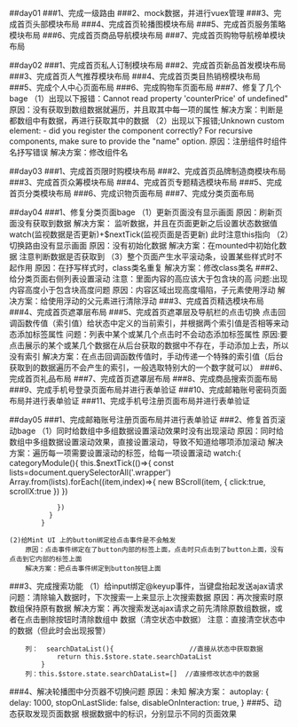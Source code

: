 ##day01
###1、完成一级路由
###2、mock数据，并进行vuex管理
###3、完成首页头部模块布局
###4、完成首页轮播图模块布局
###5、完成首页服务策略模块布局
###6、完成首页商品导航模块布局
###7、完成首页购物导航榜单模块布局

##day02
###1、完成首页私人订制模块布局
###2、完成首页新品首发模块布局
###3、完成首页人气推荐模块布局
###4、完成首页类目热销榜模块布局
###5、完成个人中心页面布局
###6、完成购物车页面布局
###7、修复了几个bage
	（1）出现以下报错：Cannot read property 'counterPrice' of undefined"
		原因：没有获取到数组数据就遍历，并且取其中每一项的属性
		解决方案：判断是都数组中有数据，再进行获取其中的数据
	（2）出现以下报错;Unknown custom element: <FlashSalnpmeModule> - did you register the component correctly? For recursive components, make sure to provide the "name" option.
		原因：注册组件时组件名抒写错误
		解决方案：修改组件名

##day03
###1、完成首页限时购模块布局
###2、完成首页品牌制造商模块布局
###3、完成首页众筹模块布局
###4、完成首页专题精选模块布局
###5、完成首页分类模块布局
###6、完成识物页面布局
###7、完成分类页面布局

##day04
###1、修复分类页面bage
	（1）更新页面没有显示画面
		原因：刷新页面没有获取到数据
		解决方案：
			监听数据，并且在页面更新之后设置状态数据值
			watch(监视数据是否更新)+$nextTick(监视页面是否更新)
			此时注意this指向
	（2）切换路由没有显示画面
		原因：没有初始化数据
		解决方案：在mounted中初始化数据
			注意判断数据是否获取到
	（3）整个页面产生水平滚动条，设置某些样式时不起作用
		原因：在抒写样式时，class类名重复
		解决方案：修改class类名
###2、给分类页面右侧列表设置滚动
		注意：里面内容的高应该大于包含块的高
		问题:出现内容高度小于包含块高度问题
		原因：内容区域出现高度塌陷，子元素使用浮动
		解决方案：给使用浮动的父元素进行清除浮动
###3、完成首页精选模块布局
###4、完成首页遮罩层布局
###5、完成首页遮罩层及导航栏的点击切换
	点击回调函数传值（索引值）给状态中定义的当前索引，并根据两个索引值是否相等来动态添加标签属性
		问题：列表中某个或某几个点击时不会动态添加标签属性
		原因:要点击展示的某个或某几个数据在从后台获取的数据中不存在，手动添加上去，所以没有索引
		解决方案：在点击回调函数传值时，手动传递一个特殊的索引值（后台获取到的数据遍历不会产生的索引，一般选取特别大的一个数字就可以）
###6、完成首页礼品布局
###7、完成首页遮罩层布局
###8、完成商品搜索页面布局
###9、完成手机号登录页面布局并进行表单验证
###10、完成邮箱账号密码页面布局并进行表单验证
###11、完成手机号注册页面布局并进行表单验证

##day05
###1、完成邮箱账号注册页面布局并进行表单验证
###2、修复首页滚动bage
	（1）同时给数组中多组数据设置滚动效果时没有出现滚动
		原因：同时给数组中多组数据设置滚动效果，直接设置滚动，导致不知道给哪项添加滚动
		解决方案：遍历每一项需要设置滚动的标签，给每一项设置滚动
			watch:{
		      categoryModule(){
		        this.$nextTick(()=>{
		          const lists=document.querySelectorAll('.wrapper')
		          Array.from(lists).forEach((item,index)=>{
		            new BScroll(item, {
		              click:true,
		              scrollX:true
		            })
		          })
		
		        })
		      }
		    }

	(2)给Mint UI 上的button绑定给点击事件是不会触发
		原因：点击事件绑定在了button内部的标签上面，点击时只点击到了button上面，没有点击到它内部的标签上面
		解决方案：把点击事件绑定到button按钮上面
###3、完成搜索功能
	（1）给input绑定@keyup事件，当键盘抬起发送ajax请求
		问题：清除输入数据时，下次搜索一上来显示上次搜索数据
		原因：再次搜索时原数组保持原有数据
		解决方案：再次搜索发送ajax请求之前先清除原数组数据，或者在点击删除按钮时清除数组中		数据（清空状态中数据）
		注意：直接清空状态中的数据（但此时会出现报警）
		
		列：	searchDataList(){    				//直接从状态中获取数据
				return this.$store.state.searchDataList
			}
		列：this.$store.state.searchDataList=[]  //直接修改状态中的数据

###4、解决轮播图中分页器不切换问题
		原因：未知
		解决方案：
			autoplay: {
	          delay: 1000,
	          stopOnLastSlide: false,
	          disableOnInteraction: true,
	        }
###5、动态获取发现页面数据
	根据数据中的标识，分别显示不同的页面效果

